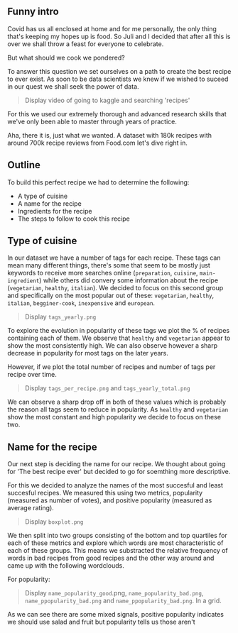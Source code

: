## Funny intro

Covid has us all enclosed at home and for me personally, the only thing that's keeping my hopes up is food. So Juli and I decided that after all this is over we shall throw a feast for everyone to celebrate. 

But what should we cook we pondered?

To answer this question we set ourselves on a path to create the best recipe to ever exist. As soon to be data scientists we knew if we wished to suceed in our quest we shall seek the power of data. 

> Display video of going to kaggle and searching 'recipes'

For this we used our extremely thorough and advanced research skills that we've only been able to master through years of practice.

Aha, there it is, just what we wanted. A dataset with 180k recipes with around 700k recipe reviews from Food.com let's dive right in.

## Outline

To build this perfect recipe we had to determine the following: 

* A type of cuisine
* A name for the recipe
* Ingredients for the recipe
* The steps to follow to cook this recipe

## Type of cuisine

In our dataset we have a number of tags for each recipe. These tags can mean many different things, there's some that seem to be mostly just keywords to receive more searches online (`preparation`,  `cuisine`, `main-ingredient`) while others did convery some information about the recipe (`vegetarian`, `healthy`, `italian`). We decided to focus on this second group and specifically on the most popular out of these: `vegetarian`, `healthy`, `italian`, `begginer-cook`, `inexpensive` and `european`.

> Display `tags_yearly.png` 

To explore the evolution in popularity of these tags we plot the % of recipes containing each of them. We observe that `healthy` and `vegetarian` appear to show the most consistently high. We can also observe however a sharp decrease in popularity for most tags on the later years.

However, if we plot the total number of recipes and number of tags per recipe over time.

> Display `tags_per_recipe.png` and `tags_yearly_total.png` 

We can observe a sharp drop off in both of these values which is probably the reason all tags seem to reduce in popularity. As `healthy` and `vegetarian` show the most constant and high popularity we decide to focus on these two.

## Name for the recipe

Our next step is deciding the name for our recipe. We thought about going for 'The best recipe ever' but decided to go for soemthing more descriptive. 

For this we decided to analyze the names of the most succesful and least succesful recipes. We measured this using two metrics, popularity (measured as number of votes), and positive popularity (measured as average rating). 

> Display `boxplot.png`

We then split into two groups consisting of the bottom and top quartiles for each of these metrics and explore which words are most characteristic of each of these groups. This means we substracted the relative frequency of words in bad recipes from good recipes and the other way around and came up with the following wordclouds.

For popularity:

> Display `name_popularity_good`.png, `name_popularity_bad.png`,  `name_ppopularity_bad.png` and  `name_ppopularity_bad.png`. In a grid.

As we can see there are some mixed signals, positive popularity indicates we should use salad and fruit but popularity tells us those aren't 